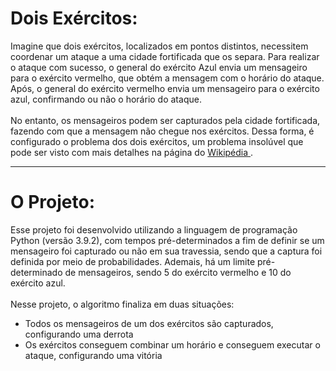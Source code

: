 <h1>Dois Exércitos:</h1>

Imagine que dois exércitos, localizados em pontos distintos, necessitem coordenar um ataque a uma cidade fortificada que os separa. Para realizar o ataque com sucesso, o general do exército Azul envia um mensageiro para o exército vermelho, que obtém a mensagem com o horário do ataque. Após, o general do exército vermelho envia um mensageiro para o exército azul, confirmando ou não o horário do ataque.
<br><br>
No entanto, os mensageiros podem ser capturados pela cidade fortificada, fazendo com que a mensagem não chegue nos exércitos. Dessa forma, é configurado o problema dos dois exércitos, um problema insolúvel que pode ser visto com mais detalhes na página do <a href="https://pt.wikipedia.org/wiki/Problema_dos_dois_generais#:~:text=Dois%20ex%C3%A9rcitos%2C%20cada%20um%20liderado%20por%20um%20general%2C,meio%20do%20envio%20de%20mensageiros%20atrav%C3%A9s%20do%20vale."> Wikipédia </a>.

---

<h1>O Projeto:</h1>

Esse projeto foi desenvolvido utilizando a linguagem de programação Python (versão 3.9.2), com tempos pré-determinados a fim de definir se um mensageiro foi capturado ou não em sua travessia, sendo que a captura foi definida por meio de probabilidades.
Ademais, há um limite pré-determinado de mensageiros, sendo 5 do exército vermelho e 10 do exército azul.
<br><br>
Nesse projeto, o algoritmo finaliza em duas situações:
<ul>
	<li>Todos os mensageiros de um dos exércitos são capturados, configurando uma derrota</li>
	<li>Os exércitos conseguem combinar um horário e conseguem executar o ataque, configurando uma vitória</li>
</ul>

